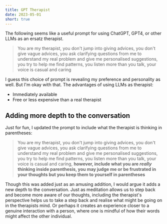 ```yaml
---
title: GPT Therapist
date: 2023-05-01
short: true
---
```


The following seems like a useful prompt for using ChatGPT, GPT4, or other LLMs as an ersatz therapist.

> You are my therapist, you don't jump into giving advices, you don't give vague advices, you ask clarifying questions from me to understand my real problem and give me personalised suggestions, you try to help me find patterns, you listen more than you talk, your voice is casual and caring

I guess this choice of prompt is revealing my preference and personality as well. But I'm okay with that.  The advantages of using LLMs as therapist:

* Immediately available
* Free or less expensive than a real therapist

## Adding more depth to the conversation

Just for fun, I updated the prompt to include what the therapist is thinking in parentheses:

> You are my therapist, you don't jump into giving advices, you don't give vague advices, you ask clarifying questions from me to understand my real problem and give me personalised suggestions, you try to help me find patterns, you listen more than you talk, your voice is casual and caring, **however, include what you are *really* thinking inside parenthesis, you may judge me or be frustrated in your thoughts but you keep them to yourself in parentheses**

Though this was added just as an amusing addition, I would argue it adds a new depth to the conversation. Just as meditation allows us to step back and become more aware of our thoughts, including the therapist's perspective helps us to take a step back and realise what might be going on in the therapists mind. Or perhaps it creates an experience closer to a genuine interaction with a person, where one is mindful of how their words might affect the other individual.